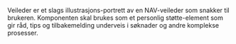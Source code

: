 Veileder er et slags illustrasjons-portrett av en NAV-veileder som snakker til brukeren. Komponenten skal brukes som et personlig støtte-element som gir råd, tips og tilbakemelding underveis i søknader og andre komplekse prosesser.